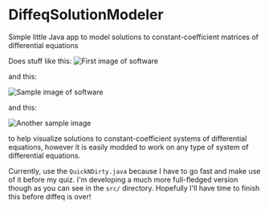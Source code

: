 # DiffeqSolutionModeler
Simple little Java app to model solutions to constant-coefficient matrices of differential equations

Does stuff like this:
![First image of software](https://i.imgur.com/0L58ZFV.jpg)

and this:

![Sample image of software](https://i.imgur.com/ZWLm8x0.png)

and this:

![Another sample image](https://i.imgur.com/o0uRHMc.png)

to help visualize solutions to constant-coefficient systems of differential equations, however it is easily modded to work on any type of system of differential equations.

Currently, use the `QuickNDirty.java` because I have to go fast and make use of it before my quiz. I'm developing a much more full-fledged version though as you can see in the `src/` directory. Hopefully I'll have time to finish this before diffeq is over!
